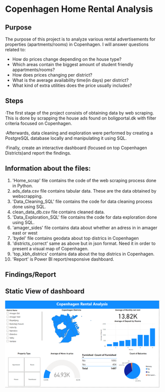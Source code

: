# Copenhagen Home Rental Analysis

## Purpose 
The purpose of this project is to analyze various rental advertisements for properties (apartments/rooms) in Copenhagen. I will answer questions related to:
- How do prices change depending on the house type?
- Which areas contain the biggest amount of student friendly appartments/rooms?
- How does prices changing per district?
- What is the average availability time(in days) per district?
- What kind of extra utilities does the price usually includes?

## Steps
&middot;The first stage of the project consists of obtaining data by web scraping. This is done by scrapping the house ads found on boligportal.dk with filter criteria focused on Copenhagen. 

&middot;Afterwards, data cleaning and exploration were performed by creating a PostgreSQL database locally and manipulating it using SQL.

&middot;Finally, create an interactive dashboard (focused on top Copenhagen Districts)and report the findings.

## Information about the files: 
1) 'Home_scrap' file contains the code of the web scraping process done in Python.
2) ads_data.csv file contains tabular data. These are the data obtained by webscrapping.
3) 'Data_Cleaning_SQL' file contains the code for data cleaning process done using SQL.
4) clean_data_db.csv file contains cleaned data.
5) 'Data_Exploration_SQL' file contains the code for data exploration done using SQL.
6) 'amager_sides' file contains data about whether an adress in in amager east or west
7) 'bydel' file contains geodata about top districs in Copenhagen
8) 'districts_correct' same as above but in json format. Need it in order to present a visual map of Copenhagen.
9) 'top_kbh_districs' contains data about the top districs in Copenhagen.
10) 'Report' is Power BI report/responsive dashboard.

## Findings/Report

## Static View of dashboard 
![alt text](cph_rental.PNG)